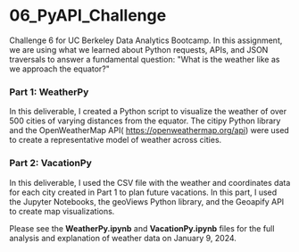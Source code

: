 # 06_PyAPI_Challenge
Challenge 6 for UC Berkeley Data Analytics Bootcamp. In this assignment, we are using what we learned about Python requests, APIs, and JSON traversals to answer a fundamental question: "What is the weather like as we approach the equator?"

### Part 1: WeatherPy
In this deliverable, I created a Python script to visualize the weather of over 500 cities of varying distances from the equator. The citipy Python library and the OpenWeatherMap API( https://openweathermap.org/api) were used to create a representative model of weather across cities.

### Part 2: VacationPy
In this deliverable, I used the CSV file with the weather and coordinates data for each city created in Part 1 to plan future vacations. In this part, I used the Jupyter Notebooks, the geoViews Python library, and the Geoapify API to create map visualizations.

Please see the **WeatherPy.ipynb** and **VacationPy.ipynb** files for the full analysis and explanation of weather data on January 9, 2024.
